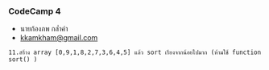 ### CodeCamp 4

- นายก้องภพ กล่ำคำ
- kkamkham@gmail.com

```
11.สร้าง array [0,9,1,8,2,7,3,6,4,5] แล้ว sort เรียงจากน้อยไปมาก (ห้ามใช้ function sort() )
```
